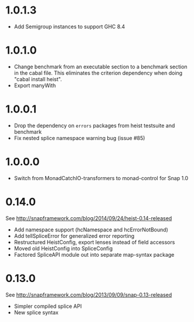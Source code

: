 # 1.0.1.3

* Add Semigroup instances to support GHC 8.4

# 1.0.1.0

* Change benchmark from an executable section to a benchmark section in the
  cabal file.  This eliminates the criterion dependency when doing "cabal
  install heist".
* Export manyWith

# 1.0.0.1

* Drop the dependency on `errors` packages from heist testsuite and benchmark
* Fix nested splice namespace warning bug (issue #85)

# 1.0.0.0

* Switch from MonadCatchIO-transformers to monad-control for Snap 1.0

# 0.14.0

See http://snapframework.com/blog/2014/09/24/heist-0.14-released

* Add namespace support (hcNamespace and hcErrorNotBound)
* Add tellSpliceError for generalized error reporting
* Restructured HeistConfig, export lenses instead of field accessors
* Moved old HeistConfig into SpliceConfig
* Factored SpliceAPI module out into separate map-syntax package

# 0.13.0

See http://snapframework.com/blog/2013/09/09/snap-0.13-released

* Simpler compiled splice API
* New splice syntax

